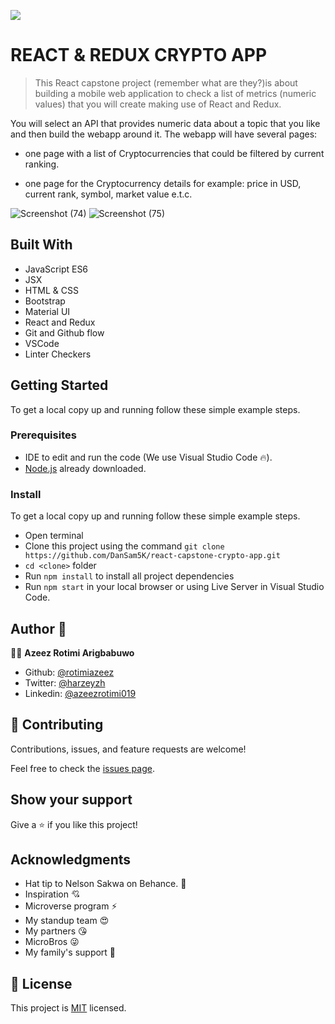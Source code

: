 ![](https://img.shields.io/badge/Microverse-blueviolet)

# REACT & REDUX CRYPTO APP

> This React capstone project (remember what are they?)is about building a mobile web application to check a list of metrics (numeric values) that you will create making use of React and Redux.

You will select an API that provides numeric data about a topic that you like and then build the webapp around it. The webapp will have several pages:

- one page with a list of Cryptocurrencies that could be filtered by current ranking.

- one page for the Cryptocurrency details for example: price in USD, current rank, symbol, market value e.t.c.

![Screenshot (74)](https://user-images.githubusercontent.com/44624138/137391736-5f5777b1-386e-4fa1-9956-14195834f391.png)
![Screenshot (75)](https://user-images.githubusercontent.com/44624138/137391766-d0e9b471-fe9a-464f-bb9f-845822c3348c.png)

## Built With

- JavaScript ES6
- JSX
- HTML & CSS
- Bootstrap
- Material UI
- React and Redux
- Git and Github flow
- VSCode
- Linter Checkers

<!-- ## Deployment Live Demo

 - Deployed with Netlify
  - [Live Demo](https://) -->
## Getting Started

To get a local copy up and running follow these simple example steps.

### Prerequisites

- IDE to edit and run the code (We use Visual Studio Code 🔥).
- [Node.js](https://nodejs.org/en/download/) already downloaded.

### Install

To get a local copy up and running follow these simple example steps.
- Open terminal
- Clone this project using the command `git clone https://github.com/DanSam5K/react-capstone-crypto-app.git`
- `cd <clone>` folder
- Run `npm install` to install all project dependencies
- Run `npm start` in your local browser or using Live Server in Visual Studio Code.

## Author 👤 

👨‍💻 **Azeez Rotimi Arigbabuwo**

- Github: [@rotimiazeez](https://github.com/rotimiazeez)
- Twitter: [@harzeyzh](https://twitter.com/Harzeyzh)
- Linkedin: [@azeezrotimi019](https://www.linkedin.com/in/azeezrotimi019/)

## 🤝 Contributing

Contributions, issues, and feature requests are welcome!

Feel free to check the [issues page](https://github.com/rotimiazeez/react-capstone-crypto-app/issues).

## Show your support

Give a ⭐️ if you like this project!


## Acknowledgments

- Hat tip to Nelson Sakwa on Behance. 🔰
- Inspiration 💘
- Microverse program ⚡
- My standup team 😍
- My partners 😘
- MicroBros 😜
- My family's support 🙌

## 📝 License

This project is [MIT](./LICENSE) licensed.